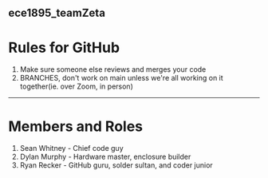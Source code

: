 ## ece1895_teamZeta
 # Rules for GitHub  
1. Make sure someone else reviews and merges your code  
2. BRANCHES, don't work on main unless we're all working on it together(ie. over Zoom, in person)  

-----

 # Members and Roles
1. Sean Whitney - Chief code guy
2. Dylan Murphy - Hardware master, enclosure builder
3. Ryan Recker - GitHub guru, solder sultan, and coder junior
